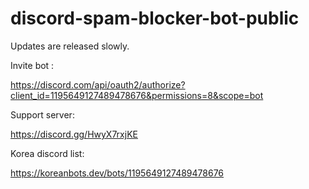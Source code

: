 # discord-spam-blocker-bot-public
Updates are released slowly.

Invite bot : 

https://discord.com/api/oauth2/authorize?client_id=1195649127489478676&permissions=8&scope=bot

Support server:

https://discord.gg/HwyX7rxjKE

Korea discord list:

https://koreanbots.dev/bots/1195649127489478676
